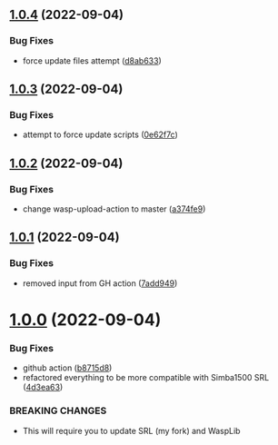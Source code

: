 ## [1.0.4](https://github.com/Torwent/wasp-free/compare/v1.0.3...v1.0.4) (2022-09-04)


### Bug Fixes

* force update files attempt ([d8ab633](https://github.com/Torwent/wasp-free/commit/d8ab633cd40a74acf9a549975b0658df9eb73da5))



## [1.0.3](https://github.com/Torwent/wasp-free/compare/v1.0.2...v1.0.3) (2022-09-04)


### Bug Fixes

* attempt to force update scripts ([0e62f7c](https://github.com/Torwent/wasp-free/commit/0e62f7cd1d17651c83047e80620d69e6f0d7abb5))



## [1.0.2](https://github.com/Torwent/wasp-free/compare/v1.0.1...v1.0.2) (2022-09-04)


### Bug Fixes

* change wasp-upload-action to master ([a374fe9](https://github.com/Torwent/wasp-free/commit/a374fe9ffaf8dda5f49b99c6fe0c4db61141f375))



## [1.0.1](https://github.com/Torwent/wasp-free/compare/v1.0.0...v1.0.1) (2022-09-04)


### Bug Fixes

* removed input from GH action ([7add949](https://github.com/Torwent/wasp-free/commit/7add949249565187fa5fdaa2ff251b0b2673d264))



# [1.0.0](https://github.com/Torwent/wasp-free/compare/v0.20.3...v1.0.0) (2022-09-04)


### Bug Fixes

* github action ([b8715d8](https://github.com/Torwent/wasp-free/commit/b8715d8edd31eff966827068f9dc038dde70c487))
* refactored everything to be more compatible with Simba1500 SRL ([4d3ea63](https://github.com/Torwent/wasp-free/commit/4d3ea63c42311befda840138a8dd7b1d8c97ef08))


### BREAKING CHANGES

* This will require you to update SRL (my fork) and WaspLib



